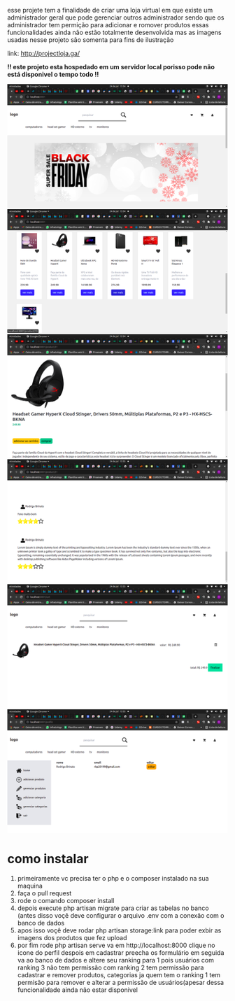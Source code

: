 esse projete tem a finalidade de criar uma loja virtual em que existe um administrador geral que pode gerenciar outros administrador sendo que os administrador tem permição para adicionar e romover produtos essas funcionalidades ainda não estão totalmente desenvolvida mas as imagens usadas nesse projeto são somenta para fins de ilustração

link: http://projectloja.ga/

<b>!! este projeto esta hospedado em um servidor local porisso pode não está disponivel o tempo todo !!</b>

<img src="./screen-shots/Captura de tela de 2021-07-24 15-54-23.png">
<img src="./screen-shots/Captura de tela de 2021-07-24 15-54-28.png">
<img src="./screen-shots/Captura de tela de 2021-07-24 15-54-39.png">
<img src="./screen-shots/Captura de tela de 2021-07-24 15-55-30.png">
<img src="./screen-shots/Captura de tela de 2021-07-24 15-55-41.png">
<img src="./screen-shots/Captura de tela de 2021-07-24 15-55-49.png">


<h1>como instalar</h1>

<ol>
<li>primeiramente vc precisa ter o php e o composer instalado na sua maquina</li>
<li>faça o pull request</li>
<li>rode o comando  composer install</li>
<li>depois execute php artisan migrate para criar as tabelas no banco (antes disso voçê deve configurar o arquivo .env com a conexão com o banco de dados </li>
<li>apos isso voçê deve rodar php artisan storage:link para poder exbir as imagens dos produtos que fez upload</li>
<li>por fim rode  php artisan serve va em http://localhost:8000 clique no icone do perfil despois em cadastrar preecha os formulário em seguida va ao banco de dados e altere seu ranking para 1 pois usuários com ranking 3 não tem permissão  com ranking 2 tem permissão para cadastrar e remover produtos, categorias  ja quem tem o ranking 1 tem permisão para remover e alterar a permissão de usuários(apesar dessa funcionalidade ainda não estar disponivel</li>
<ol>